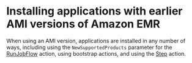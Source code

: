 # Installing applications with earlier AMI versions of Amazon EMR<a name="emr-3x-install-apps"></a>

When using an AMI version, applications are installed in any number of ways, including using the `NewSupportedProducts` parameter for the [RunJobFlow](https://docs.aws.amazon.com/ElasticMapReduce/latest/API/API_RunJobFlow.html) action, using bootstrap actions, and using the [Step](https://docs.aws.amazon.com/ElasticMapReduce/latest/API/API_Step.html) action\.